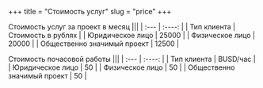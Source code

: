 +++
title = "Стоимость услуг"
slug = "price"
+++

Стоимость услуг за проект в месяц
|||
| :---        |    :----:   |
| Тип клиента | Стоимость в рублях |
| Юридическое лицо | 25000 |
| Физическое лицо | 20000 |
| Общественно значимый проект | 12500 |

Стоимость почасовой работы
|||
| :---        |    :----:   |
| Тип клиента | BUSD/час |
| Юридическое лицо | 50 |
| Физическое лицо | 50 |
| Общественно значимый проект | 50 |